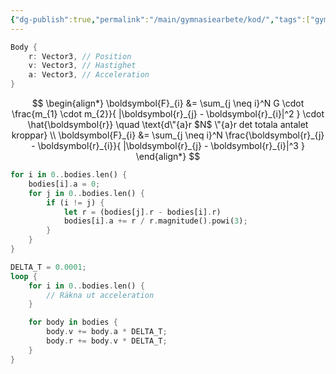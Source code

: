 ```yaml
---
{"dg-publish":true,"permalink":"/main/gymnasiearbete/kod/","tags":["gymnasie-arbete","fysik","matematik","programmering"]}
---
```


```rust
Body {
	r: Vector3, // Position
	v: Vector3, // Hastighet
	a: Vector3, // Acceleration
}
```

$$
\begin{align*}
\boldsymbol{F}_{i} &= \sum_{j \neq i}^N G \cdot \frac{m_{1} \cdot m_{2}}{ |\boldsymbol{r}_{j} - \boldsymbol{r}_{i}|^2 } \cdot \hat{\boldsymbol{r}} \quad \text{d\"{a}r $N$ \"{a}r det totala antalet kroppar} \\
\boldsymbol{F}_{i} &= \sum_{j \neq i}^N \frac{\boldsymbol{r}_{j} - \boldsymbol{r}_{i}}{ |\boldsymbol{r}_{j} - \boldsymbol{r}_{i}|^3 }
\end{align*}
$$

```rust
for i in 0..bodies.len() {
	bodies[i].a = 0;
	for j in 0..bodies.len() {
		if (i != j) {
			let r = (bodies[j].r - bodies[i].r)
			bodies[i].a += r / r.magnitude().powi(3);
		}
	}
}
```

```rust
DELTA_T = 0.0001;
loop {
	for i in 0..bodies.len() {
		// Räkna ut acceleration
	}

	for body in bodies {
		body.v += body.a * DELTA_T;
		body.r += body.v * DELTA_T;
	}
}
```
